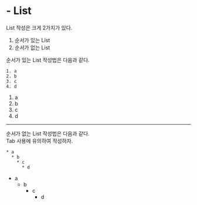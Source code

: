 # - List

List 작성은 크게 2가지가 있다.
1. 순서가 있는 List
2. 순서가 없는 List
 
순서가 있는 List 작성법은 다음과 같다.

```
1. a
2. b
3. c
4. d
```

1. a
2. b
3. c
4. d

-  -  -

순서가 없는 List 작성법은 다음과 같다.   
Tab 사용에 유의하여 작성하자.

```
* a
  * b
    * c
      * d
```

* a
  * b
    * c
      * d
